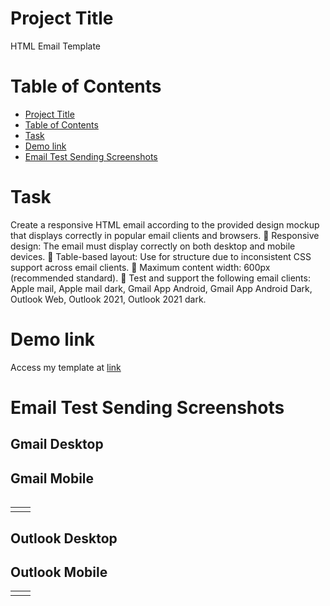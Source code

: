 # Project Title

HTML Email Template 

# Table of Contents

- [Project Title](#project-title)
- [Table of Contents](#table-of-contents)
- [Task](#task)
- [Demo link](#demo-link)
- [Email Test Sending Screenshots](#email-test-sending-screenshots)

# Task
Create a responsive HTML email according to the provided design mockup that displays correctly in popular email clients and browsers.
🔹 Responsive design: The email must display correctly on both desktop and mobile devices.
🔹 Table-based layout: Use <table> for structure due to inconsistent CSS support across email clients.
🔹 Maximum content width: 600px (recommended standard).
🔹 Test and support the following email clients: Apple mail, Apple mail dark, Gmail App Android, Gmail App Android Dark, Outlook Web, Outlook 2021, Outlook 2021 dark.

# Demo link 
Access my template at <a href="https://github.com/sofiiaruban/email-template/deployments/github-pages">link</a>

# Email Test Sending Screenshots 

## Gmail Desktop


## Gmail Mobile
<div align="center">
  <table>
    <tr>
      <td style="text-align: center; vertical-align: middle;">
        <img src="" 
             alt="" 
             style="display: block; margin: 0 auto;">
      </td>
      <td style="text-align: center; vertical-align: middle;">
        <img src="" 
             alt="" 
             style="display: block; margin: 0 auto;">
      </td>
    </tr>
  </table>
</div>


## Outlook Desktop



## Outlook Mobile
<div align="center">
  <table>
    <tr>
      <td style="text-align: center; vertical-align: middle;">
        <img src="" 
             alt="" 
             style="display: block; margin: 0 auto;">
      </td>
      <td style="text-align: center; vertical-align: middle;">
        <img src="" 
             alt="" 
             style="display: block; margin: 0 auto;">
      </td>
    </tr>
  </table>
</div>

